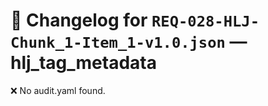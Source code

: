 # 📝 Changelog for `REQ-028-HLJ-Chunk_1-Item_1-v1.0.json` — **hlj_tag_metadata**

❌ No audit.yaml found.
